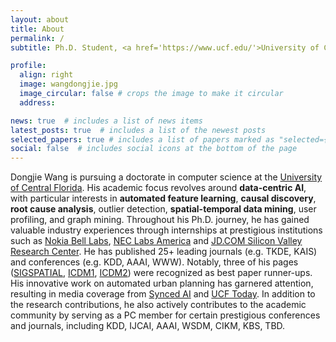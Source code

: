 ```yaml
---
layout: about
title: About
permalink: /
subtitle: Ph.D. Student, <a href='https://www.ucf.edu/'>University of Central Florida</a>. 

profile:
  align: right
  image: wangdongjie.jpg
  image_circular: false # crops the image to make it circular
  address: 

news: true  # includes a list of news items
latest_posts: true  # includes a list of the newest posts
selected_papers: true # includes a list of papers marked as "selected={true}"
social: false  # includes social icons at the bottom of the page
---
```


Dongjie Wang is pursuing a doctorate in computer science at the <a href='https://www.ucf.edu/'>University of Central Florida</a>. His academic focus revolves around <b>data-centric AI</b>, with particular interests in <b>automated feature learning</b>, <b>causal discovery</b>, <b>root cause analysis</b>, outlier detection, <b>spatial-temporal data mining</b>, user profiling, and graph mining. Throughout his Ph.D. journey, he has gained valuable industry experiences through internships at prestigious institutions such as  <a href='https://www.bell-labs.com/#gref'>Nokia Bell Labs</a>, <a href='https://www.nec-labs.com/'>NEC Labs America</a> and <a href='#'> JD.COM Silicon Valley Research Center</a>. He has published 25+ leading journals (e.g. TKDE, KAIS) and conferences (e.g. KDD, AAAI, WWW). Notably, three of his pages (<a href='https://dl.acm.org/doi/abs/10.1145/3397536.3422268'>SIGSPATIAL</a>, <a href='https://ieeexplore.ieee.org/abstract/document/9679029'>ICDM1</a>, <a href='https://ieeexplore.ieee.org/abstract/document/9679173'>ICDM2</a>) were recognized as best paper runner-ups. His innovative work on automated urban planning has garnered attention, resulting in media coverage from <a href='https://medium.com/syncedreview/can-ai-reimagine-city-configuration-and-automate-urban-planning-121666e509da'>Synced AI</a> and <a href='https://www.ucf.edu/news/where-artificial-intelligence-meets-urban-planning/'>UCF Today</a>. In addition to the research contributions, he also actively contributes to the academic community by serving as a PC member for certain prestigious conferences and journals, including KDD, IJCAI, AAAI, WSDM, CIKM, KBS, TBD.
